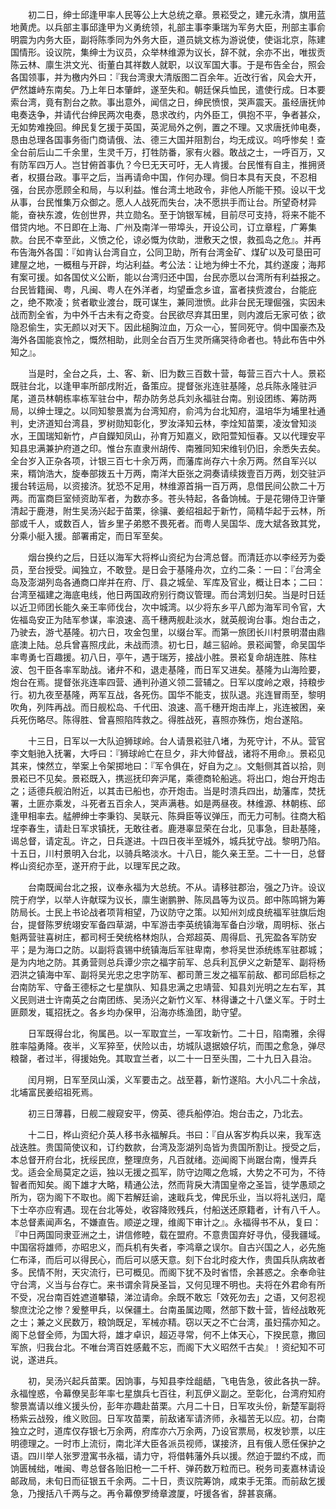 <!-- { "loadSidebar": true } -->
　　初二日，绅士邱逢甲率人民等公上大总统之章。景崧受之，建元永清，旗用蓝地黄虎。以兵部主事邱逢甲为义勇统领，礼部主事李秉瑞为军务大臣，刑部主事俞明震为内务大臣，副将陈季同为外务大臣，道员姚文栋为游说使，使诣北京，陈建国情形。设议院，集绅士为议员，众举林维源为议长，辞不就，余亦不出，唯拔贡陈云林、廪生洪文光、街董白其祥数人就职，以议军国大事。于是布告全台，照会各国领事，并为檄内外曰：『我台湾隶大清版图二百余年。近改行省，风会大开，俨然雄峙东南矣。乃上年日本肇衅，遂至失和。朝廷保兵恤民，遣使行成。日本要索台湾，竟有割台之款。事出意外，闻信之日，绅民愤恨，哭声震天。虽经唐抚帅电奏迭争，并请代台绅民两次电奏，恳求改约，内外臣工，俱抱不平，争者甚众，无如势难挽回。绅民复乞援于英国，英泥局外之例，置之不理。又求唐抚帅电奏，恳由总理各国事务衙门商请俄、法、德三大国并阻割台，均无成议。呜呼惨矣！查全台前后山二千余里，生灵千万，打牲防番，家有火器。敢战之士，一呼百万，又有防军四万人。岂甘俯首事仇？今巳无天可吁，无人肯援。台民惟有自主，推拥贤者，权摄台政。事平之后，当再请命中国，作何办理。倘日本具有天良，不忍相强，台民亦愿顾全和局，与以利益。惟台湾土地政令，非他人所能干预。设以干戈从事，台民惟集万众御之。愿人人战死而失台，决不愿拱手而让台。所望奇材异能，奋袂东渡，佐创世界，共立勋名。至于饷银军械，目前尽可支持，将来不能不借贷内地。不日即在上海、广州及南洋一带埠头，开设公司，订立章程，广筹集款。台民不幸至此，义愤之伦，谅必慨为佽助，泄敷天之恨，救孤岛之危』。并再布告海外各国：『如肯认台湾自立，公同卫助，所有台湾金矿、煤矿以及可垦田可建屋之地，一概租与开辟，均沾利益。考公法：让地为绅士不允，其约遂废；海邦有案可援。如各国仗义公断，能以台湾归还中国，台民亦愿以台湾所有利益报之。台民皆籍闽、粤，凡闽、粤人在外洋者，均望垂念乡谊，富者挟赀渡台，台能庇之，绝不欺凌；贫者歇业渡台，既可谋生，兼同泄愤。此非台民无理倔强，实因未战而割全省，为中外千古未有之奇变。台民欲尽弃其田里，则内渡后无家可依；欲隐忍偷生，实无颜以对天下。因此槌胸泣血，万众一心，誓同死守。倘中国豪杰及海外各国能哀怜之，慨然相助，此则全台百万生灵所痛哭待命者也。特此布告中外知之』。

　　当是时，全台之兵，土、客、新、旧为数三百数十营，每营三百六十人。景崧既驻台北，以逢甲率所部戌附近，备策应。提督张兆连驻基隆，总兵陈永隆驻沪尾，道员林朝栋率栋军驻台中，帮办防务总兵刘永福驻台南。别设团练、筹防两局，以绅士理之。以同知黎景嵩为台湾知府，俞鸿为台北知府，温培华为埔里社通判，史济道知台湾县，罗树勋知彰化，罗汝泽知云林，李烇知苗栗，凌汝曾知淡水，王国瑞知新竹，卢自鑅知凤山，孙育万知嘉义，欧阳萱知恒春。又以代理安平知县忠满兼护府道之印。惟台东直隶州胡传、南雅同知宋维钊仍旧，余悉失去矣。全台岁入正杂各项，计银三百七十余万两，而藩库尚存六十余万两。然自军兴以来，糈饷浩大，旋奉部拨五十万两，南洋大臣张之洞奏请续拨壹百万两，划交驻沪援台转运局，以资接济。犹恐不足用，林维源首捐一百万两，息借民间公款二十万两。而富商巨室倾资助军者，为数亦多。苍头特起，各备饷械。于是花翎侍卫许肇清起于鹿港，附生吴汤兴起于苗栗，徐骧、姜绍祖起于新竹，简精华起于云林，所部或千人，或数百人，皆乡里子弟愍不畏死者。而粤人吴国华、庞大斌各致其党，分乘小艇入援。部署甫定，而日军至矣。

　　烟台换约之后，日廷以海军大将桦山资纪为台湾总督。而清廷亦以李经芳为委员，至台授受。闻独立，不敢登。是日会于基隆舟次，立约二条：一曰：『台湾全岛及澎湖列岛各通商口岸并在府、厅、县之城垒、军库及官业，概让日本；二曰：台湾至福建之海底电线，他日两国政府别行商议管理。而台湾划归矣。当是时日廷以近卫师团长能久亲王率师伐台，次中城湾。以少将东乡平八郎为海军司令官，大佐福岛安正为陆军参谋，率浪速、高千穗两舰赴淡水，就英舰询台事。炮台击之，乃驶去，游弋基隆。初六日，攻金包里，以缀台军。而第一旅团长川村景明潜由鼎底澳上陆。总兵曾喜照戌此，未战而溃。初七日，越三貂岭。景崧闻警，命吴国华率粤勇七百趣援。初八日，亭午，遇于瑞芳，接战小胜。景崧复命胡连胜、陈柱波、包干臣各率军助战。诸弁不和，退走基隆，而日军又进矣。基隆为山海险要，炮台在焉。提督张兆连率四营、通判孙道义领二营辅之。日军以度岭之艰，持粮步行。初九夜至基隆，两军互战，各死伤。国华不能支，拔队退。兆连冒雨至，黎明吹角，列阵再战。而日舰松岛、千代田、浪速、高千穗开炮击岸上，兆连被困，亲兵死伤略尽。陈得胜、曾喜照陷阵救之。得胜战死，喜照亦殊伤，炮台遂陷。

　　十三日，日军以一大队迫狮球岭。台人请景崧驻八堵，为死守计，不从。营官李文魁驰入抚署，大呼曰：『狮球岭亡在旦夕，非大帅督战，诸将不用命』。景崧见其来，悚然立，举案上令架掷地曰：『军令俱在，好自为之』。文魁侧其首以拾，则景崧已不见矣。景崧既入，携巡抚印奔沪尾，乘德商轮船逃。将出口，炮台开炮击之；适德兵舰泊附近，以其击已船也，亦开炮击。当是时溃兵四出，劫藩库，焚抚署，土匪亦乘发，斗死者五百余人，哭声满巷。如是两昼夜。林维源、林朝栋、邱逢甲相率去。艋舺绅士李秉钧、吴联元、陈舜臣等议弹压，而无力可制。往商大稻埕李春生，请赴日军求镇抚，无敢往者。鹿港辜显荣在台北，见事急，目赴基隆，谒总督，请定乱。许之，日兵遂进。十四日夜半至城外，城兵犹守战。黎明乃陷。十五日，川村景明入台北，以骑兵略淡水。十八日，能久亲王至。二十一日，总督桦山资纪亦至，遂开府于此，以理军民之政。

　　台南既闻台北之报，议奉永福为大总统。不从。请移驻郡治，强之乃许。设议院于府学，以举人许献琛为议长，廪生谢鹏翀、陈凤昌等为议员。郎中陈鸣锵为筹防局长。士民上书论战者项背相望，乃议防守之策。以知州刘成良统福军驻旗后炮台，提督陈罗统翊安军备四草湖，中军游击李英统镇海军备白沙墩，周明标、张占魁两营驻喜树庄，都司柯壬癸统格林炮队，合郑超英、周得启、孔宪盈各军防安平；是为海口之防。以副将袁锡中统镇海后军驻卑南，参将吴世添统练军驻郡城；是为内地之防。其勇营则总兵谭少宗之福字前军、总兵利瓦伊义之新楚军、副将杨泗洪之镇海中军、副将吴光忠之忠字防军、都司萧三发之福军前敌、都司邱启标之台南防军、守备王德标之七星旗队、知县忠满之忠靖营、知县刘光明之左右军，其义民则进士许南英之台南团练、吴汤兴之新竹义军、林得谦之十八堡义军。于时土匪颇发，辄招抚之。各乡均办保甲，沿海亦练渔团，助守望。

　　日军既得台北，徇属邑。以一军取宜兰，一军攻新竹。二十日，陷南雅，余得胜率隘勇降。夜半，义军猝至，伏险以击，坊城队退据娘仔坑，而围之愈急，弹尽粮罄，者过半，得援始免。其取宜兰者，以二十一日至头围，二十九日入县治。

　　闰月朔，日军至凤山溪，义军要击之。战至暮，新竹遂陷。大小凡二十余战，北埔富民姜绍祖死焉。

　　初三日薄暮，日舰二艘窥安平，傍英、德兵船停泊。炮台击之，乃北去。

　　十二日，桦山资纪介英人移书永福解兵。书曰：『自从客岁构兵以来，我军迭战迭胜。贵国简使议和，订约数款，台湾及澎湖列岛皆为贵国所割让。授受之后，本总督开府台北，抚绥民庶，整理庶务，凡百就绪。迩闻阁下尚踞台南，慢弄兵戈。适会全局莫定之运，独以无援之孤军，防守边陬之危城，大势之不可为，不待智者而知矣。阁下雄才大略，精通公法，然而背戾大清国皇帝之圣旨，徒学愚顽之所为，窃为阁下不取也。阁下若解廷谕，速戢兵戈，俾民乐业，当以将礼送归，麾下士卒亦应宥遇。现在台北等处，收容降败残兵，付船送还原籍者，计有八千人。本总督素闻声名，不嫌直告。顺逆之理，维阁下审计之』。永福得书不从，复曰：『中日两国同隶亚洲之土，讲信修睦，载在盟府。不意贵国弃好寻仇，侵我疆域。中国宿将雄师，亦昭忠义，而兵机有失者，李鸿章之误尔。自古兴国之人，必先施仁布泽，而后可以得民心，而后可以感天意。刻下台北时疫大作，贵国兵队病故者多。民情不附，天灾流行，已可概见。而阁下犹不及时省悟，余甚惑之。余奉命驻守台湾，义当与台存亡。来书谓余背戾圣旨，又何见理不明也。夫将在外君命有所不受，况台南百姓遮道攀辕，涕泣请命。余既不敢忘「效死勿去」之语，又何忍视黎庶沈沦之惨？爰整甲兵，以保疆土。台南虽属边陬，然部下数十营，皆经战敢死之士；兼之义民数万，粮饷既足，军械亦精。窃以天之不亡台湾，虽妇孺亦知之。阁下总督全师，为国大将，雄才卓识，超迈寻常，何不上体天心，下揆民意，撒回军旅，归我台北。不唯台湾百姓感戴不忘，而阁下大义昭然千古矣』！资纪知不可说，遂进兵。

　　初，吴汤兴起兵苗栗。因饷事，与知县李烇龃龉，飞电告急，彼此各执一辞。永福惶惑，令幕僚吴彭年率七星旗兵七百往，利瓦伊义副之。至彰化，台湾府知府黎景嵩请以维义援头份，彭年亦趣赴苗栗。六月二十日，日军攻头份，新楚军副将杨紫云战殁，维义败回。日军攻苗栗，前敌诸军请济师，永福苦无以应。初，台南独立之时，道库仅存银七万余两，府库亦六万余两，乃设官票局，权发钞票，以庄明德理之。一时市上流衍，南北洋大臣各派员视师，谋接济，且有俄人愿任保护之语。四川举人张罗澄寓书永福，请力守，将借韩藩外兵以援。然迫于盟约不成，而饷匮械绌，唯闽、粤总督各贻旧枪一二千杆、弹药数万粒而已。税务司麦嘉林请设邮政局，未旬日而征银五千余两。二十日，责议院筹饷，咸束手无策。而前敌乞援急，乃搜括八千两与之。再令幕僚罗绮章渡厦，吁援各省，辞甚哀痛。

